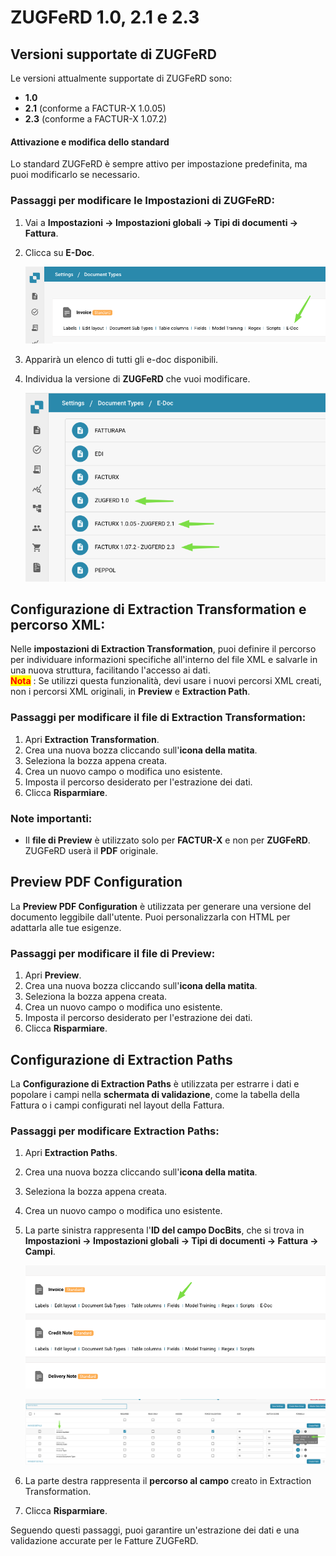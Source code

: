 # ZUGFeRD 1.0, 2.1 e 2.3

## **Versioni supportate di ZUGFeRD**

Le versioni attualmente supportate di ZUGFeRD sono:

* **1.0**
* **2.1** (conforme a FACTUR-X 1.0.05)
* **2.3** (conforme a FACTUR-X 1.07.2)

#### Attivazione e modifica dello standard

Lo standard ZUGFeRD è sempre attivo per impostazione predefinita, ma puoi modificarlo se necessario.

### **Passaggi per modificare le Impostazioni di ZUGFeRD:**

1. Vai a **Impostazioni → Impostazioni globali → Tipi di documenti → Fattura**.
2.  Clicca su **E-Doc**.

    ![](https://raw.githubusercontent.com/Fellow-Consulting-AG/docbits/refs/heads/main/readme/.gitbook/assets/zugferd_1.png)
3. Apparirà un elenco di tutti gli e-doc disponibili.
4.  Individua la versione di **ZUGFeRD** che vuoi modificare.

    ![](https://raw.githubusercontent.com/Fellow-Consulting-AG/docbits/refs/heads/main/readme/.gitbook/assets/zugferd_2.png)

## **Configurazione di Extraction Transformation e percorso XML:**

Nelle **impostazioni di Extraction Transformation**, puoi definire il percorso per individuare informazioni specifiche all'interno del file XML e salvarle in una nuova struttura, facilitando l'accesso ai dati.\
<mark style="color:red;">**Nota**</mark> : Se utilizzi questa funzionalità, devi usare i nuovi percorsi XML creati, non i percorsi XML originali, in **Preview** e **Extraction Path**.

### **Passaggi per modificare il file di Extraction Transformation:**

1. Apri **Extraction Transformation**.
2. Crea una nuova bozza cliccando sull'**icona della matita**.
3. Seleziona la bozza appena creata.
4. Crea un nuovo campo o modifica uno esistente.
5. Imposta il percorso desiderato per l'estrazione dei dati.
6. Clicca **Risparmiare**.

### Note importanti:

* Il **file di Preview** è utilizzato solo per **FACTUR-X** e non per **ZUGFeRD**. ZUGFeRD userà il **PDF** originale.

## Preview PDF Configuration

La **Preview PDF Configuration** è utilizzata per generare una versione del documento leggibile dall'utente. Puoi personalizzarla con HTML per adattarla alle tue esigenze.

### **Passaggi per modificare il file di Preview:**

1. Apri **Preview**.
2. Crea una nuova bozza cliccando sull'**icona della matita**.
3. Seleziona la bozza appena creata.
4. Crea un nuovo campo o modifica uno esistente.
5. Imposta il percorso desiderato per l'estrazione dei dati.
6. Clicca **Risparmiare**.

## Configurazione di Extraction Paths

La **Configurazione di Extraction Paths** è utilizzata per estrarre i dati e popolare i campi nella **schermata di validazione**, come la tabella della Fattura o i campi configurati nel layout della Fattura.

### **Passaggi per modificare** **Extraction Paths**:

1. Apri **Extraction Paths**.
2. Crea una nuova bozza cliccando sull'**icona della matita**.
3. Seleziona la bozza appena creata.
4. Crea un nuovo campo o modifica uno esistente.
5.  La parte sinistra rappresenta l'**ID del campo DocBits**, che si trova in **Impostazioni → Impostazioni globali → Tipi di documenti → Fattura → Campi**.

    ![](https://raw.githubusercontent.com/Fellow-Consulting-AG/docbits/refs/heads/main/readme/.gitbook/assets/zugferd_3.png)

    ![](https://raw.githubusercontent.com/Fellow-Consulting-AG/docbits/refs/heads/main/readme/.gitbook/assets/zugferd_4.png)
6. La parte destra rappresenta il **percorso al campo** creato in Extraction Transformation.
7. Clicca **Risparmiare**.

Seguendo questi passaggi, puoi garantire un'estrazione dei dati e una validazione accurate per le Fatture ZUGFeRD.

